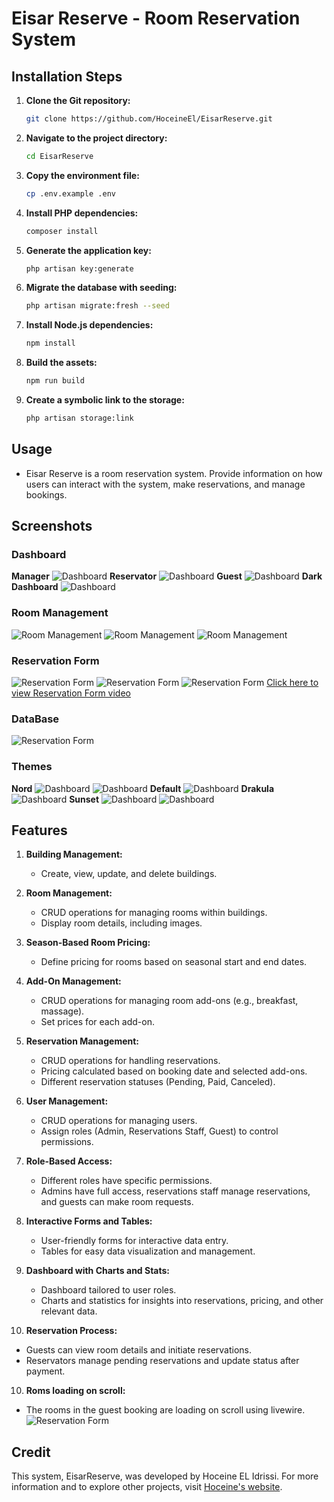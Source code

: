 # Eisar Reserve - Room Reservation System

## Installation Steps

1. **Clone the Git repository:**

    ```bash
    git clone https://github.com/HoceineEl/EisarReserve.git
    ```

2. **Navigate to the project directory:**

    ```bash
    cd EisarReserve
    ```

3. **Copy the environment file:**

    ```bash
    cp .env.example .env
    ```

4. **Install PHP dependencies:**

    ```bash
    composer install
    ```

5. **Generate the application key:**

    ```bash
    php artisan key:generate
    ```

6. **Migrate the database with seeding:**

    ```bash
    php artisan migrate:fresh --seed
    ```

7. **Install Node.js dependencies:**

    ```bash
    npm install
    ```

8. **Build the assets:**

    ```bash
    npm run build
    ```

9. **Create a symbolic link to the storage:**

    ```bash
    php artisan storage:link
    ```

## Usage

-   Eisar Reserve is a room reservation system. Provide information on how users can interact with the system, make reservations, and manage bookings.

## Screenshots

### Dashboard

**Manager**
![Dashboard](screenshots/dashboard.png)
**Reservator**
![Dashboard](screenshots/res-dash.png)
**Guest**
![Dashboard](screenshots/guest-dash.png)
**Dark Dashboard**
![Dashboard](screenshots/dark.png)

### Room Management

![Room Management](screenshots/rooms-list.png)
![Room Management](screenshots/rooms-create-1.png)
![Room Management](screenshots/room-create-2.png)

### Reservation Form

![Reservation Form](screenshots/res-list.png)
![Reservation Form](screenshots/res-create.png)
![Reservation Form](screenshots/res-dark.png)
[Click here to view Reservation Form video](screenshots/res-create.mp4 ":include :type=video controls width=100%")

### DataBase

![Reservation Form](screenshots/db.png)

### Themes

**Nord**
![Dashboard](screenshots/nord-light.png)
![Dashboard](screenshots/nord.png)
**Default**
![Dashboard](screenshots/default.png)
**Drakula**
![Dashboard](screenshots/drakula.png)
**Sunset**
![Dashboard](screenshots/sunset.png)
![Dashboard](screenshots/sunset-dark.png)

## Features

1. **Building Management:**

    - Create, view, update, and delete buildings.

2. **Room Management:**

    - CRUD operations for managing rooms within buildings.
    - Display room details, including images.

3. **Season-Based Room Pricing:**

    - Define pricing for rooms based on seasonal start and end dates.

4. **Add-On Management:**

    - CRUD operations for managing room add-ons (e.g., breakfast, massage).
    - Set prices for each add-on.

5. **Reservation Management:**

    - CRUD operations for handling reservations.
    - Pricing calculated based on booking date and selected add-ons.
    - Different reservation statuses (Pending, Paid, Canceled).

6. **User Management:**

    - CRUD operations for managing users.
    - Assign roles (Admin, Reservations Staff, Guest) to control permissions.

7. **Role-Based Access:**

    - Different roles have specific permissions.
    - Admins have full access, reservations staff manage reservations, and guests can make room requests.

8. **Interactive Forms and Tables:**

    - User-friendly forms for interactive data entry.
    - Tables for easy data visualization and management.

9. **Dashboard with Charts and Stats:**

    - Dashboard tailored to user roles.
    - Charts and statistics for insights into reservations, pricing, and other relevant data.

10. **Reservation Process:**

-   Guests can view room details and initiate reservations.
-   Reservators manage pending reservations and update status after payment.

10. **Roms loading on scroll:**

-   The rooms in the guest booking are loading on scroll using livewire.
    ![Reservation Form](screenshots/book.gif)

## Credit

This system, EisarReserve, was developed by Hoceine EL Idrissi. For more information and to explore other projects, visit [Hoceine's website](https://hoceine.com).

